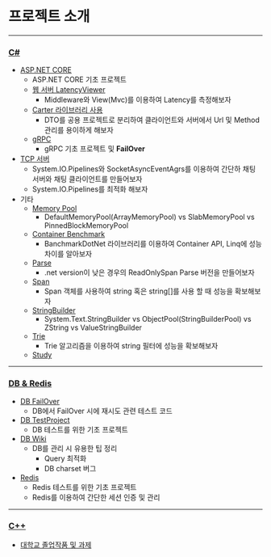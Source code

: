 # 프로젝트 소개

---

### [C#](https://github.com/junhun0106/CSharp)

* [ASP.NET CORE](https://github.com/junhun0106/CSharp/tree/main/ASPDOTNETCORE)
  * ASP.NET CORE 기초 프로젝트
  * [웹 서버 LatencyViewer](https://github.com/junhun0106/CSharp/tree/main/LatencyView)
    * Middleware와 View(Mvc)를 이용하여 Latency를 측정해보자
  * [Carter 라이브러리 사용](https://github.com/junhun0106/CSharp/tree/main/CarterModule)
    * DTO를 공용 프로젝트로 분리하여 클라이언트와 서버에서 Url 및 Method 관리를 용이하게 해보자
  * [gRPC](https://github.com/junhun0106/CSharp/tree/main/gRPCTestProjects)
    * gRPC 기초 프로젝트 및 **FailOver**
* [TCP 서버](https://github.com/junhun0106/CSharp/tree/main/TCPServer)
  * System.IO.Pipelines와 SocketAsyncEventAgrs를 이용하여 간단하 채팅 서버와 채팅 클라이언트를 만들어보자
  * System.IO.Pipelines를 최적화 해보자
* 기타
  * [Memory Pool](https://github.com/junhun0106/CSharp/tree/main/MemoryPool)
    * DefaultMemoryPool(ArrayMemoryPool) vs SlabMemoryPool vs PinnedBlockMemoryPool  
  * [Container Benchmark](https://github.com/junhun0106/CSharp/tree/main/ContainerBanchmark)
    * BanchmarkDotNet 라이브러리를 이용하여 Container API, Linq에 성능 차이를 알아보자
  * [Parse](https://github.com/junhun0106/CSharp/tree/main/Parse)
    * .net version이 낮은 경우의 ReadOnlySpan<char> Parse 버전을 만들어보자 
  * [Span](https://github.com/junhun0106/CSharp/tree/main/Span)
    * Span 객체를 사용하여 string 혹은 string[]를 사용 할 때 성능을 확보해보자
  * [StringBuilder](https://github.com/junhun0106/CSharp/tree/main/StringBuilderBenchMarker)
    * System.Text.StringBuilder vs ObjectPool(StringBuilderPool) vs ZString vs ValueStringBuilder
  * [Trie](https://github.com/junhun0106/CSharp/tree/main/Trie)
    * Trie 알고리즘을 이용하여 string 필터에 성능을 확보해보자
  * [Study](https://github.com/junhun0106/CSharp/tree/main/StudyProject)

---

### [DB & Redis](https://github.com/junhun0106/DB-REDIS)

* [DB FailOver](https://github.com/junhun0106/DB-REDIS/tree/main/DBFailOver)
  * DB에서 FailOver 시에 재시도 관련 테스트 코드
* [DB TestProject](https://github.com/junhun0106/DB-REDIS/tree/main/DBTest)
  * DB 테스트를 위한 기초 프로젝트
* [DB Wiki](https://github.com/junhun0106/DB-REDIS/wiki)
  * DB를 관리 시 유용한 팁 정리
    * Query 최적화
    * DB charset 버그
* [Redis](https://github.com/junhun0106/DB-REDIS/tree/main/Redis)
  * Redis 테스트를 위한 기초 프로젝트
  * Redis를 이용하여 간단한 세션 인증 및 관리

---

### [C++](https://github.com/junhun0106/Cplusplus)

* [대학교 졸업작품 및 과제](https://github.com/junhun0106/Cplusplus/tree/main/University) 
